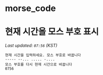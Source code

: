 # morse_code
# 현재 시간을 모스 부호 표시
<!-- MORSE_TIME_START -->
_Last updated: `07:56` (KST)_

```
현재 시간을 입력하세요. 모스 부호로 바꿉니다
----- --... ..... -....
모스 부호를 다시 현재 시간으로 바꿉니다
0756
```
<!-- MORSE_TIME_END -->
